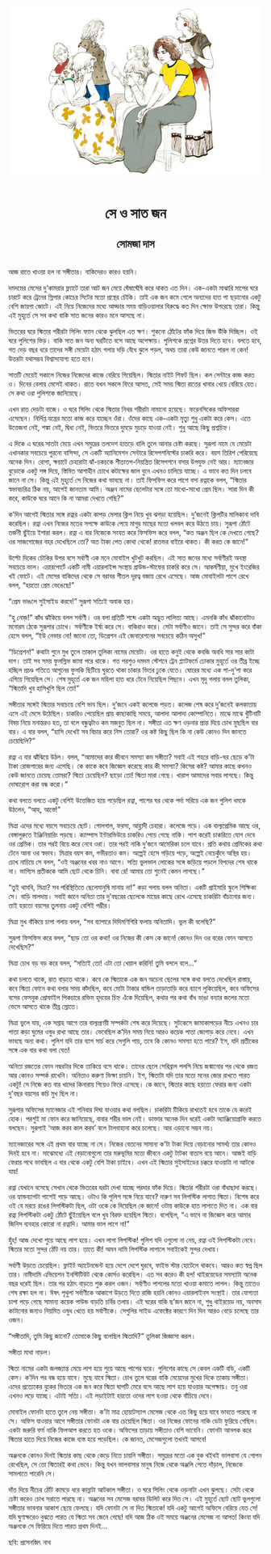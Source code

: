 <div align=center> <img src="../../metadata/images/rabibasariya/সে-ও-সাত-জন-সোমজা-দাস.jpg" align="center"></div><br><h1 align=center>সে ও সাত জন</h1>
<h2 align=center>সোমজা দাস</h2><br>আজ রাতে খাওয়া হল না সঙ্গীতার। বাকিদেরও কারও হয়নি।

দমদমের মেসের দু’কামরার ফ্ল্যাটে তারা আট জন মেয়ে ঘেঁষাঘেঁষি করে থাকত এত দিন। এক-একটা মাঝারি মাপের ঘরে চারটে করে ট্রেনের স্লিপার কোচের সিটের মতো প্রস্থের চৌকি। তাই এক জন কমে গেলে অন্যদের হাত পা ছড়ানোর একটু বেশি জায়গা জোটে। এই নিয়ে নিজেদের মধ্যে আড্ডার সময় বাড়িওয়ালার বিরুদ্ধে কত দিন ক্ষোভ উগরেছে তারা। কিন্তু এই মুহূর্তে সে সব কথা বাকি সাত জনের কারও মনে আসছে না।

ভিতরের ঘরে স্মিতার শরীরটা সিলিং ফ্যান থেকে ঝুলছিল এত ক্ষণ। শুকনো ঠোঁটের ফাঁক দিয়ে জিভ উঁকি দিচ্ছিল। ওই ঘরে পুলিশের ভিড়। বাকি সাত জন অন্য ঘরটিতে বসে আছে অপেক্ষায়। পুলিশকে প্রশ্নের উত্তর দিতে হবে। বলতে হবে, গত দেড় বছর ধরে তাদের সঙ্গী মেয়েটা হঠাৎ গলায় দড়ি বেঁধে ঝুলে পড়ল, অথচ তারা কেউ জানতে পারল না কেন! উত্তরটা যথাসম্ভব বিশ্বাসযোগ্য হতে হবে।

সাতটি মেয়েই সকালে নিজের নিজেদের কাজে বেরিয়ে গিয়েছিল। স্মিতার নাইট শিফট ছিল। কল সেন্টারে কাজ করত ও। দিনের বেলায় মেসেই থাকত। রাতে যখন সকলে ফিরে আসত, সেই সময় স্মিতা রাতের খাবার খেয়ে বেরিয়ে যেত। সে কথা ওরা পুলিশকে জানিয়েছে।

এখন রাত দেড়টা বাজে। ও ঘরে সিলিং থেকে স্মিতার নিথর শরীরটা নামানো হয়েছে। ফরেনসিকের অফিসাররা এসেছেন। নির্লিপ্ত যন্ত্রের মতো কাজ করে যাচ্ছেন ওঁরা। ওঁদের কাছে এক-একটা মৃত্যু শুধু একটা করে কেস। এতে উত্তেজনা নেই, শঙ্কা নেই, দ্বিধা নেই, ভিতরে ভিতরে দুমড়ে মুচড়ে যাওয়া নেই। শুধু আছে কিছু প্রশ্নচিহ্ন।

এ দিকে এ ঘরের সাতটা মেয়ে এখন সমুদ্রের তলদেশ হাতড়ে বালি তুলে আনার চেষ্টা করছে। সুরূপা নামে যে মেয়েটা এখানকার সবচেয়ে পুরনো বাসিন্দা, সে একটি অ্যানিমেশন সেন্টারে রিসেপশনিস্টের চাকরি করে। বয়স তিরিশ পেরিয়েছে অনেক দিন। রোগা, ক্ষয়াটে চেহারাটা ঝাঁ-চকচকে শীতাতপ-নিয়ন্ত্রিত রিসেপশনে বসার উপযুক্ত নেই আর। ম্যানেজার বুড়োকে একটু সঙ্গ দিয়ে, স্তিমিত আশাহীন চোখে কটাক্ষের জাল বুনে এখনও চালিয়ে যাচ্ছে। এ ভাবে কত দিন চলবে জানে না সে। কিন্তু এই মুহূর্তে সে নিজের কথা ভাবছে না। তাই ফিসফিস করে পাশে বসা রত্নাকে বলল, “স্মিতার স্বভাবচরিত্র ঠিক নয়, আগেই জানতাম আমি। অঞ্জন নামের ছেলেটার সঙ্গে তো মাখো-মাখো প্রেম ছিল। সারা দিন কী করে, কাউকে ঘরে আনে কি না আমরা দেখতে গেছি?”

ক’দিন আগেই স্মিতার সঙ্গে রত্নার একটা কাপড় মেলার ক্লিপ নিয়ে খুব ঝগড়া হয়েছিল। দু’জনেই ক্লিপটির মালিকানা দাবি করেছিল। রত্না এখন নিজের মতের সপক্ষে কাউকে পেয়ে মাগুর মাছের মতো খলবল করে উঠতে চায়। সুরূপা ঠোঁটে তর্জনী ছুঁইয়ে ইশারা করল। রত্না এ বার নিজেকে সংযত করে ফিসফিস করে বলল, “কত অঞ্জন ছিল কে দেখতে গেছে? ওর সাজগোজের বহর দেখেছিলে তো? অত টাকা পেত কোথা থেকে! রাতভর বাইরে থাকত। কী করত কে জানে!”

উল্টো দিকের চৌকির উপর বসে সর্বাণী এক মনে মোবাইল খুটখুট করছিল। এই সাত জনের মধ্যে সর্বাণীরই অবস্থা সবচেয়ে ভাল। এয়ারপোর্টে একটি নামী এয়ারলাইন্স সংস্থায় গ্রাউন্ড-স্টাফের চাকরি করে সে। আকর্ষণীয়া, মুখে ইংরেজির খই ফোটে। এই মেসের বাকিদের থেকে সে বরাবর শীতল দূরত্ব বজায় রেখে এসেছে। আজ মোবাইলটা পাশে রেখে বলল, “হয়তো প্রেম ভেঙেছে!”

“প্রেম ভাঙলে সুইসাইড করবে!” সুরূপা সত্যিই অবাক হয়।

“হু নোজ়!” কাঁধ ঝাঁকিয়ে বলল সর্বাণী। ওর বলা প্রতিটি শব্দে একটা অদ্ভুত লালিত্য আছে। এমনকি কাঁধ ঝাঁকানোটাও মনোরম ঠেকে সুরূপার চোখে। সর্বাণীকে ইর্ষা করে সে। বাকিরাও করে। সেটা সর্বাণীও জানে। তাই সে সুন্দর করে বাঁকা হেসে বলল, “ইউ নেভার নো! জানো তো, ডিপ্রেশন এই জেনারেশনের সবচেয়ে কঠিন অসুখ!”

“ডিপ্রেশন!” কথাটা শুনে মুখ তুলে তাকাল তুলিকা নামের মেয়েটা। ওর হাতে কনুই থেকে কবজি অবধি সার সার কাটা দাগ। তাই সব সময় ফুলস্লিভ জামা পরে থাকে। গত পরশুও দমদম স্টেশনে ট্রেন প্ল্যাটফর্মে ঢোকার মুহূর্তে ওর তীব্র ইচ্ছে হচ্ছিল প্রচণ্ড গতিতে আগুনের ফুলকি ছিটিয়ে ঘুরতে থাকা চাকার ভিতর ঢুকে যেতে। ঘোরের মধ্যে এক পা-দু’পা করে এগিয়ে গিয়েছিল সে। শেষ মুহূর্তে এক জন মহিলা হাত ধরে টেনে নিয়েছিল পিছনে। এখন মৃদু গলায় বলল তুলিকা, “স্মিতাদি খুব হাসিখুশি ছিল তো!”

সঙ্গীতার সঙ্গেই স্মিতার সবচেয়ে বেশি ভাব ছিল। দু’জনে একই কলেজে পড়ত। কলেজ শেষ করে দু’জনেই কলকাতায় এসে এই মেসে উঠেছিল। চাকরিও পেয়েছিল প্রায় কাছাকাছি সময়ে, আলাদা আলাদা কোম্পানিতে। মাঝে মাঝে খুঁটিনাটি বিষয় নিয়ে মনান্তরও হত, তা বলে বন্ধুত্বটাও কম মজবুত ছিল না। সঙ্গীতা এত ক্ষণ ওড়নার প্রান্ত দিয়ে চোখ মুছছিল বার বার। এ বার বলল, “হাসি দেখেই সব বিচার করে নিস তোরা? ওর কষ্ট কিছু ছিল কি না কেউ কোনও দিন জানতে চেয়েছিলি?”

রত্না এ বার ঝাঁঝিয়ে উঠল। বলল, “আমাদের কার জীবনে সমস্যা কম সঙ্গীতা? সবাই এই শহরে বাড়ি-ঘর ছেড়ে ক’টা টাকা রোজগারের জন্য এসেছি। কে কাকে কবে জিজ্ঞেস করেছে কার কী সমস্যা? কিসের কষ্ট? আমার কাছে কখনও কেউ জানতে চেয়েছ তোমরা? স্মিতা চেয়েছিল? ছাড়ো তো! স্মিতা মারা গেছে। খারাপ আমাদের সবার লাগছে। কিন্তু দোষারোপ করা বন্ধ করো।”

কথা বলতে বলতে একটু বেশিই উত্তেজিত হয়ে পড়েছিল রত্না, পাশের ঘর থেকে পর্দা সরিয়ে এক জন পুলিশ ধমকে উঠলেন, “আহ্‌, আস্তে!”

মিত্রা এদের মধ্যে বয়সে সবচেয়ে ছোট। গোলগাল, ফরসা, আহ্লাদী চেহারা। কলেজে পড়ে। এক বাল্যপ্রেমিক আছে ওর, বেঙ্গালুরুতে ইঞ্জিনিয়ারিং পড়ছে। ক্যাম্পাস ইন্টারভিউয়ে চাকরিও পেয়ে গেছে নাকি। পাশ করেই চাকরিতে যোগ দেবে ওর প্রেমিক। তার পরই বিয়ে করে নেবে ওরা। তার পরই নাকি দু’জনে আমেরিকা চলে যাবে। প্রতি কথায় প্রেমিকের কথা টেনে আনা ওর স্বভাব। মিত্রার বয়স কম, গভীরতাও কম। অল্পেই হেসে গড়িয়ে পড়ে, অল্পেই নেচেকুঁদে অস্থির হয়। চোখ নাচিয়ে সে বলল, “ওই অঞ্জনের খবর নাও আগে। সত্যি ভুলভাল লোকের সঙ্গে জড়িয়ে পড়লে বিপদের শেষ থাকে না। ভাগ্যিস প্রতীককে আমি ছোট থেকে চিনি। বাবা রে! আমার তো শুনেই কেমন লাগছে।”

“তুই থামবি, মিত্রা? সব পরিস্থিতিতে ছেলেমানুষি মানায় না!” কড়া গলায় বলল অনিতা। একটি প্রাইমারি স্কুলে শিক্ষিকা সে। বাড়ি মালদায়। সবাই জানে অনিতা তার দু’বছরের ছেলেকে মায়ের কাছে রেখে এসেছে চাকরিটা বাঁচানোর জন্য। তাই হয়তো বয়সের তুলনায় একটু বেশিই গম্ভীর।

মিত্রা মুখ বাঁকিয়ে চাপা গলায় বলল, “সব ব্যাপারে দিদিমণিগিরি ফলায় অনিতাদি। ভুল কী বলেছি?”

সুরূপা ফিসফিস করে বলল, “ছাড় তো ওর কথা! ওর নিজের কী কেস কে জানে! কোনও দিন ওর বরের ফোন আসতে দেখেছিস?”

মিত্রা চোখ বড় বড় করে বলল, “সত্যিই তো! এটা তো খেয়াল করিনি! তুমি বললে বলে…”

কথা চলতে থাকে, রাত বাড়তে থাকে। কবে কে স্মিতাকে এক জন অচেনা ছেলের সঙ্গে কথা বলতে দেখেছিল রাস্তায়, কবে স্মিতা ফোনে কথা বলার সময় কাঁদছিল, কবে মোটা টাকার বান্ডিল তাড়াতাড়ি করে ব্যাগে লুকিয়েছিল, কবে অফিসের বসের ফেসবুক প্রোফাইল পিকচারে রক্তিম হৃদয়ের চিহ্ন এঁকে দিয়েছিল, কথার পর কথা বাঁধ ভাঙা বন্যার জলের মতো ভেসে আসতে থাকে তীব্র স্রোতে।

মিত্রা ভুলে যায়, এক সপ্তাহ আগে তার বাল্যপ্রণয়ী সম্পর্কটা শেষ করে দিয়েছে। সুটকেসে জামাকাপড়ের নীচে এখনও চার পাতা কড়া ঘুমের ওষুধ রাখা আছে তার। ভেবেছিল ক’দিন সময় নিয়ে আরও কয়েক পাতা জোগাড় করে নেবে। এখন ভাবছে অন্য কথা। পুলিশ যদি তার ব্যাগ সার্চ করে সেগুলি পায়, তবে কি কোনও সমস্যা হতে পারে? ইস, যদি প্রতীকের সঙ্গে এক বার কথা বলা যেত!

অনিতা রজতের ফোন নম্বরটার দিকে তাকিয়ে বসে থাকে। তাদের ছেলে সেরিব্রাল পলসি নিয়ে জন্মানোর পর থেকে রজত আর কোনও সম্পর্ক রাখেনি। অনিতাও করুণা ভিক্ষা চায়নি। ইশ, স্মিতাটা যদি তার মতো মনের জোর রাখতে পারত একটু! সে নিজে কত বার খাদের কিনারায় গিয়েও ফিরে এসেছে। কে জানে, স্মিতার কাছে হয়তো ফেরার জন্য একটা দু’বছর বয়সের কচি মুখ ছিল না।

সুরূপার অফিসের ম্যানেজার এই শনিবার দিঘা যাওয়ার কথা বলছিল। চাকরিটা টিকিয়ে রাখতেই হবে তাকে যে করেই হোক। পরশুই মা ফোন করে জানিয়েছে, বাবার শরীর ভাল নেই। ডাক্তার অনেক দিন ধরেই একটা অ্যাঞ্জিয়োগ্রাফি করতে বলছেন। সুরূপাই ‘আজ করব কাল করব’ বলে টালবাহানা করে চলেছে। আর এড়ানো সম্ভব নয়।

ম্যানেজারের সঙ্গে এই প্রথম বার যাচ্ছে না সে। নিজের বেতনের সামান্য ক’টা টাকা দিয়ে বেড়ানোর সামর্থ্য তার কোনও দিনই হবে না। মাঝেমধ্যে এই বেড়ানোগুলো তার মরুভূমির মতো জীবনে একটু টাটকা বাতাস বয়ে আনে। আজই বাড়ি ফেরার পথে ভাবছিল এ বার থেকে একটু বেশি টাকা চাইবে। এখন এই স্মিতার সুইসাইডের চক্করে যাওয়াটা না আটকে যায়!

রত্না যেখানে বসেছে সেখান থেকে ভিতরের ঘরটা দেখা যাচ্ছে পরদার ফাঁক দিয়ে। স্মিতার শরীরটা ওরা বাঁধাছাদা করছে। ওর হ্যান্ডব্যাগটা পাশেই পড়ে আছে। ওটাও কি পুলিশ সঙ্গে নিয়ে যাবে? দারুণ সব লিপস্টিক লাগাত স্মিতা। বিশেষ করে ওই যে মরচে রঙের লিপস্টিকটা ছিল, ওটা ওকে কে দিয়েছিল কে জানে! ওটায় কাউকে হাত লাগাতে দিত না। এক বার রত্না লিপস্টিকটা একটু ঠোঁটে ছুঁইয়েছিল বলে খুব বিরক্ত হয়েছিল স্মিতা। বলেছিল, “এ ভাবে না জিজ্ঞেস করে আমার জিনিস ব্যবহার কোরো না রত্নাদি। আমার ভাল লাগে না!”

হুঁহ্! আজ দেখো শুয়ে আছে লাশ হয়ে। এখন লাগা লিপস্টিক! পুলিশ যদি ওগুলো না নেয়, রত্না ওই লিপস্টিকটা নেবে। স্মিতার মতো সুন্দর ঠোঁট নয় তার। তাতে কী! অমন দামি লিপস্টিক লাগালে সবাইকেই সুন্দর দেখায়।

সর্বাণী উড়তে চেয়েছিল। ফ্লাইট অ্যাটেনন্ডেন্ট হয়ে দেশে দেশে ঘুরবে, ফাইভ স্টার হোটেলে থাকবে। আরও কত স্বপ্ন ছিল তার। নামীদামি এভিয়েশন ইনস্টিটিউট থেকে কোর্সও করেছিল। এত সব করেও কী হল! থাইরয়েডের সমস্যাটা অনেক বছর ধরেই ছিল। তার পর হঠাৎ বাড়তে শুরু করল ওজন। সর্বাণীও পাগলের মতো খাওয়া কমাতে লাগল। কিন্তু তাতেও শেষ রক্ষা হল না। ঈষৎ পৃথুলা সর্বাণীকে আকাশে উড়তে দিতে রাজি হয়নি কোনও এয়ারলাইনস সংস্থাই। তার যোগ্যতা চাপা পড়ে গেছে সামান্য কয়েক পাউন্ড বাড়তি চর্বির তলায়। এই ঘরের বাকি ছ’জন জানে না, শুধু থাইরয়েড নয়, অবসাদ কাটানোর জন্যও নিয়মিত ওষুধ খেতে হয় সর্বাণীকে। সেগুলির সাইড এফেক্টের কারণে দিন দিন আরও বেড়ে চলেছে তার ওজন।  

“সঙ্গীতাদি, তুমি কিছু জানো? তোমাকে কিছু বলেছিল স্মিতাদি?” তুলিকা জিজ্ঞাসা করল।

সঙ্গীতা মাথা নাড়ল।

স্মিতা নামের একটা জলজ্যান্ত মেয়ে লাশ হয়ে শুয়ে আছে পাশের ঘরে। পুলিশের কাছে সে কেবল একটি বডি, একটি কেস। ক’দিন পর বন্ধ হয়ে যাবে। মুছে যাবে স্মিতা। চোখ তুলে ঘরের বাকি মেয়েদের মুখের দিকে তাকায় সঙ্গীতা। এদের প্রত্যেকের বুকের ভিতরে এক জন করে স্মিতা ঘাপটি মেরে বসে আছে লাশ হয়ে যাওয়ার অপেক্ষায়। তবু ওরা এখনও লড়ে যাচ্ছে। এটাই সত্যি। এই লড়াইটাই হয়তো ওদের লাশ হওয়া থেকে বাঁচিয়ে দেবে।

মোবাইল ফোনটা হাতে তুলে নেয় সঙ্গীতা। ক’টা মাত্র হোয়াটস্যাপ মেসেজ থেকে এত কিছু হয়ে যাবে ভাবতে পারছে না সে। অফিস যাওয়ার আগে সঙ্গীতার ফোনটা এক বার চেয়েছিল স্মিতা। ওর নিজের ফোনের নাকি ডেটা ফুরিয়ে গেছিল। একটা জরুরি ফর্ম নাকি ফিলআপ করতে হত ওকে। অফিসের তাড়ায় সঙ্গীতাও বেশি ভাবেনি। ফোনটা আনলক করে স্মিতার হাতে দিয়ে নিজের কাজে ব্যস্ত হয়ে পড়েছিল। কে জানত, মেসেজগুলো তখনই আসবে!

অঞ্জনকে কোনও দিনই স্মিতার কাছ থেকে কেড়ে নিতে চায়নি সঙ্গীতা। সমুদ্রের মতো এক বুক থইথই ভালবাসা যে গোপন রেখেছিল, সে তো স্মিতারই কথা ভেবে। কিন্তু যখন ভালবাসার মানুষ নিজে থেকে অঞ্জলি পেতে দাঁড়াল, নিজেকে সামলাতে পারেনি সে।

দাঁত দিয়ে নীচের ঠোঁট কামড়ে ধরে কান্নাটা আটকাল সঙ্গীতা। ও ঘরে সিলিং থেকে ওড়নাটা এখন ঝুলছে। সেটা থেকে চেষ্টা করেও চোখ সরাতে পারছে না। অঞ্জনের সব মেসেজ বরাবর ডিলিট করে দিত সে। এই মুহূর্তে ছোট ছোট ভুলগুলো সঙ্গীতার ভাবনার আকাশ ছেয়ে ফেলছে। যদি ফোনটা সে না দিত স্মিতাকে! যদি একটু আগেই অফিসে বেরিয়ে যেত সে! যদি ঘুণাক্ষরেও বুঝতে পারত যে স্মিতা সব জেনে গেছে! যদি আজ ঠিক ওই সময়ে অঞ্জনের মেসেজ না আসত! কিংবা যদি অঞ্জনকে সে ফিরিয়ে দিতে পারত প্রথম দিনই…

ছবি: প্রসেনজিৎ নাথ